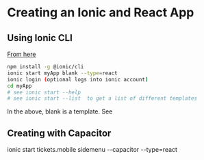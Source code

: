 # Creating an Ionic and React App

## Using Ionic CLI
[From here](https://ionicframework.com/docs/react/quickstart)
``` bash
npm install -g @ionic/cli
ionic start myApp blank --type=react
ionic login (optional logs into ionic account)
cd myApp
# see ionic start --help
# see ionic start --list  to get a list of different templates
```
In the above, blank is a template.
See 


## Creating with Capacitor
ionic start tickets.mobile sidemenu --capacitor --type=react